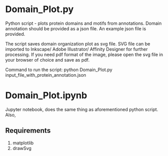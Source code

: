 # Domain_Plot.py
Python script - plots protein domains and motifs from annotations. Domain annotation should be provided as a json file. An example json file is provided.

The script saves domain organization plot as svg file. SVG file can be imported to Inkscape/ Adobe Illustrator/ Affinity Designer for further processing. If you need pdf format of the image, please open the svg file in your browser of choice and save as pdf.

Command to run the script: python Domain_Plot.py input_file_with_protein_annotation.json

# Domain_Plot.ipynb
Jupyter notebook, does the same thing as aforementioned python script. Also,

## Requirements
1. matplotlib
2. drawSvg
